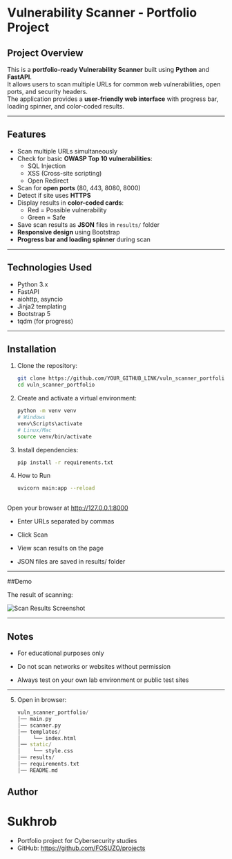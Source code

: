 # Vulnerability Scanner - Portfolio Project

## Project Overview
This is a **portfolio-ready Vulnerability Scanner** built using **Python** and **FastAPI**.  
It allows users to scan multiple URLs for common web vulnerabilities, open ports, and security headers.  
The application provides a **user-friendly web interface** with progress bar, loading spinner, and color-coded results.

---

## Features
- Scan multiple URLs simultaneously
- Check for basic **OWASP Top 10 vulnerabilities**:
  - SQL Injection
  - XSS (Cross-site scripting)
  - Open Redirect
- Scan for **open ports** (80, 443, 8080, 8000)
- Detect if site uses **HTTPS**
- Display results in **color-coded cards**:
  - Red = Possible vulnerability
  - Green = Safe
- Save scan results as **JSON** files in `results/` folder
- **Responsive design** using Bootstrap
- **Progress bar and loading spinner** during scan

---

## Technologies Used
- Python 3.x
- FastAPI
- aiohttp, asyncio
- Jinja2 templating
- Bootstrap 5
- tqdm (for progress)

---

## Installation
1. Clone the repository:
   ```bash
   git clone https://github.com/YOUR_GITHUB_LINK/vuln_scanner_portfolio.git
   cd vuln_scanner_portfolio
2. Create and activate a virtual environment:   
   ```bash
   python -m venv venv
   # Windows
   venv\Scripts\activate
   # Linux/Mac
   source venv/bin/activate
3. Install dependencies:
   ```bash
   pip install -r requirements.txt
4. How to Run
   ```bash
   uvicorn main:app --reload
  
 Open your browser at http://127.0.0.1:8000 
 - Enter URLs separated by commas

 - Click Scan

 - View scan results on the page

 - JSON files are saved in results/ folder

---


##Demo

The result of scanning:

![Scan Results Screenshot](https://github.com/FOSUZO/projects/blob/main/vuln%20scanner/assets/screenshot.png?raw=true)





---

## Notes
- For educational purposes only

- Do not scan networks or websites without permission

- Always test on your own lab environment or public test sites

---

5. Open in browser:
   ```cpp
   vuln_scanner_portfolio/
   │── main.py
   │── scanner.py
   │── templates/
   │    └── index.html
   │── static/
   │    └── style.css
   │── results/
   │── requirements.txt
   │── README.md

## Author
# Sukhrob
- Portfolio project for Cybersecurity studies
- GitHub: https://github.com/FOSUZO/projects





 







